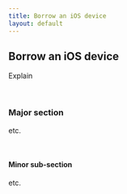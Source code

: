 ```yaml
---
title: Borrow an iOS device
layout: default
---
```


## Borrow an iOS device

Explain

<br>

### Major section

etc.

<br>

#### Minor sub-section

etc.

<br>

